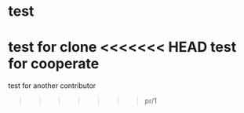 # test
test for clone
<<<<<<< HEAD
test for cooperate
=======
test for another contributor
>>>>>>> pr/1
